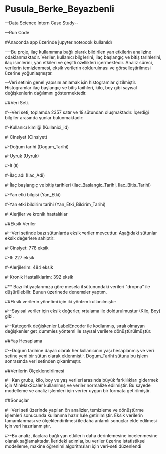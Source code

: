 # Pusula_Berke_Beyazbenli
--Data Science Intern Case Study--

--Run Code

#Anaconda app üzerinde jupyter.notebook kullanıldı


---Bu proje, ilaç kullanımına bağlı olarak bildirilen yan etkilerin analizine odaklanmaktadır. Veriler, kullanıcı bilgilerini, ilaç başlangıç ve bitiş tarihlerini, ilaç isimlerini, yan etkileri ve çeşitli özellikleri içermektedir. Analiz süreci, verilerin temizlenmesi, eksik verilerin doldurulması ve görselleştirilmesi üzerine yoğunlaşmıştır.

--Veri setinin genel yapısını anlamak için histogramlar çizilmiştir. Histogramlar ilaç başlangıç ve bitiş tarihleri, kilo, boy gibi sayısal değişkenlerin dağılımını göstermektedir.

##Veri Seti.

#--Veri seti, toplamda 2357 satır ve 19 sütundan oluşmaktadır. İçerdiği bilgiler arasında şunlar bulunmaktadır:

#-Kullanıcı kimliği (Kullanici_id)

#-Cinsiyet (Cinsiyet)

#-Doğum tarihi (Dogum_Tarihi)

#-Uyruk (Uyruk)

#-İl (Il)

#-İlaç adı (Ilac_Adi)

#-İlaç başlangıç ve bitiş tarihleri (Ilac_Baslangic_Tarihi, Ilac_Bitis_Tarihi)

#-Yan etki bilgisi (Yan_Etki)

#-Yan etki bildirim tarihi (Yan_Etki_Bildirim_Tarihi)

#-Alerjiler ve kronik hastalıklar

##Eksik Veriler

#--Veri setinde bazı sütunlarda eksik veriler mevcuttur. Aşağıdaki sütunlar eksik değerlere sahiptir:

#-Cinsiyet: 778 eksik

#-Il: 227 eksik

#-Alerjilerim: 484 eksik

#-Kronik Hastaliklarim: 392 eksik

#** Bazı ihtiyaçlarımıza göre mesela il sütunundaki verileri "dropna" ile düşürülebilir. Bunun üzerinede denemeler yaptım.

##Eksik verilerin yönetimi için iki yöntem kullanılmıştır:

#--Sayısal veriler için eksik değerler, ortalama ile doldurulmuştur (Kilo, Boy) gibi.

#--Kategorik değişkenler LabelEncoder ile kodlanmış, sıralı olmayan değişkenler get_dummies yöntemi ile sayısal verilere dönüştürülmüştür.

##Yaş Hesaplama

#--Doğum tarihine dayalı olarak her kullanıcının yaşı hesaplanmış ve veri setine yeni bir sütun olarak eklenmiştir. Dogum_Tarihi sütunu bu işlem sonrasında veri setinden çıkarılmıştır.

##Verilerin Ölçeklendirilmesi

#--Kan grubu, kilo, boy ve yaş verileri arasında büyük farklılıkları gidermek için MinMaxScaler kullanılmış ve veriler normalize edilmiştir. Bu sayede modelleme ve analiz işlemleri için veriler uygun bir formata getirilmiştir.

##Sonuçlar

#--Veri seti üzerinde yapılan ön analizler, temizleme ve dönüştürme işlemleri sonucunda kullanıma hazır hale getirilmiştir. Eksik verilerin tamamlanması ve ölçeklendirilmesi ile daha anlamlı sonuçlar elde edilmesi için veri hazırlanmıştır. 

#--Bu analiz, ilaçlara bağlı yan etkilerin daha derinlemesine incelenmesine olanak sağlamaktadır. İlerideki adımlar, bu veriler üzerine istatistiksel modelleme, makine öğrenimi algoritmaları için veri-seti düzenlendi


